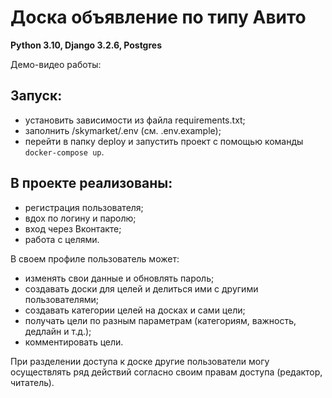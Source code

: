 # Доска объявление по типу Авито
**Python 3.10, Django 3.2.6, Postgres**  


Демо-видео работы:

## Запуск:
* установить зависимости из файла requirements.txt;
* заполнить /skymarket/.env (см. .env.example);
* перейти в папку deploy и запустить проект с помощью команды `docker-compose up`.
  
## В проекте реализованы:
 * регистрация пользователя;
 * вдох по логину и паролю;
 * вход через Вконтакте;
 * работа с целями.

В своем профиле пользователь может:
 * изменять свои данные и обновлять пароль;
 * создавать доски для целей и делиться ими с другими пользователями;
 * создавать категории целей на досках и сами цели;
 * получать цели по разным параметрам (категориям, важность, дедлайн и т.д.);
 * комментировать цели.
   
При разделении доступа к доске другие пользователи могу осуществлять ряд действий согласно своим правам доступа (редактор, читатель).
